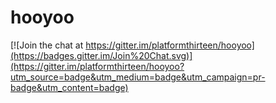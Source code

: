 # hooyoo

[![Join the chat at https://gitter.im/platformthirteen/hooyoo](https://badges.gitter.im/Join%20Chat.svg)](https://gitter.im/platformthirteen/hooyoo?utm_source=badge&utm_medium=badge&utm_campaign=pr-badge&utm_content=badge)

